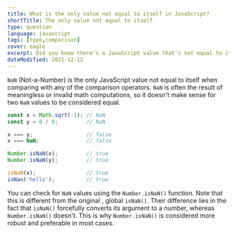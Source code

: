 ```yaml
---
title: What is the only value not equal to itself in JavaScript?
shortTitle: The only value not equal to itself
type: question
language: javascript
tags: [type,comparison]
cover: eagle
excerpt: Did you know there's a JavaScript value that's not equal to itself?
dateModified: 2021-12-12
---
```


`NaN` (Not-a-Number) is the only JavaScript value not equal to itself when comparing with any of the comparison operators. `NaN` is often the result of meaningless or invalid math computations, so it doesn't make sense for two `NaN` values to be considered equal.

```js
const x = Math.sqrt(-1); // NaN
const y = 0 / 0;         // NaN

x === y;                 // false
x === NaN;               // false

Number.isNaN(x);         // true
Number.isNaN(y);         // true

isNaN(x);                // true
isNan('hello');          // true
```

You can check for `NaN` values using the `Number.isNaN()` function. Note that this is different from the original , global `isNaN()`. Their difference lies in the fact that `isNaN()` forcefully converts its argument to a number, whereas `Number.isNaN()` doesn't. This is why `Number.isNaN()` is considered more robust and preferable in most cases.
